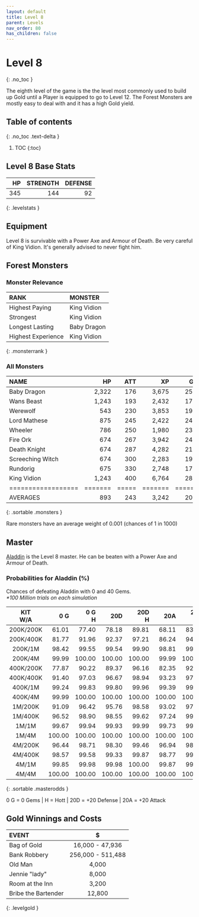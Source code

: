 ```yaml
---
layout: default
title: Level 8
parent: Levels
nav_order: 80
has_children: false
---
```

# Level 8
{: .no_toc }

The eighth level of the game is the the level most commonly used to build up Gold until a Player is equipped to go to Level 12. The Forest Monsters are mostly easy to deal with and it has a high Gold yield.

## Table of contents
{: .no_toc .text-delta }

1. TOC
{:toc}

## Level 8 Base Stats

|  HP | STRENGTH | DEFENSE |
|----:|---------:|--------:|
| 345 |      144 |      92 |
{: .levelstats }
  
## Equipment

Level 8 is survivable with a Power Axe and Armour of Death. Be very careful of King Vidion. It's generally advised to never fight him.

## Forest Monsters

### Monster Relevance

| RANK               | MONSTER     |
|:-------------------|:------------|
| Highest Paying     | King Vidion |
| Strongest          | King Vidion |
| Longest Lasting    | Baby Dragon |
| Highest Experience | King Vidion |
{: .monsterrank }
  
### All Monsters

| NAME             |    HP | ATT |    XP |   GOLD | RARE | WEAPON              | 
|:-----------------|------:|----:|------:|-------:|:-----|:--------------------|
| Baby Dragon      | 2,322 | 176 | 3,675 | 25,863 | No   | Dragon Smoke        | 
| Wans Beast       | 1,243 | 193 | 2,432 | 17,141 | No   | Crushing Embrace    | 
| Werewolf         |   543 | 230 | 3,853 | 19,474 | No   | Fangs               | 
| Lord Mathese     |   875 | 245 | 2,422 | 24,935 | No   | Fencing Sword       | 
| Wheeler          |   786 | 250 | 1,980 | 23,433 | Yes  | Annoying Laugh      | 
| Fire Ork         |   674 | 267 | 3,942 | 24,933 | No   | FireBall            | 
| Death Knight     |   674 | 287 | 4,282 | 21,923 | No   | Huge Silver Sword   | 
| Screeching Witch |   674 | 300 | 2,283 | 19,753 | No   | Spell Of Ice        | 
| Rundorig         |   675 | 330 | 2,748 | 17,853 | No   | Poison Claws        | 
| King Vidion      | 1,243 | 400 | 6,764 | 28,575 | No   | Long Sword Of Death | 
|==================|=======|=====|=======|========|======|=====================|
| AVERAGES         |   893 | 243 | 3,242 | 20,068 |      |                     | 
{: .sortable .monsters }
  
<span class="table-footer">Rare monsters have an average weight of 0.001 (chances of 1 in 1000)</span>

## Master

[Aladdin](/lord/masters/aladdin/) is the Level 8 master. He can be beaten with a Power Axe and Armour of Death.

### Probabilities for Aladdin (%)

Chances of defeating Aladdin with 0 and 40 Gems.<br><span class="oddsinfo">*\*100 Million trials on each simulation*</span>

| KIT<br>W/A | 0 G<br> | 0 G<br>H | 20D<br> | 20D<br>H | 20A<br> | 20A<br>H |
|:----------:|--------:|---------:|--------:|---------:|--------:|---------:|
| 200K/200K  |   61.01 |    77.40 |   78.18 |    89.81 |   68.11 |    83.43 |
| 200K/400K  |   81.77 |    91.96 |   92.37 |    97.21 |   86.24 |    94.47 |
| 200K/1M    |   98.42 |    99.55 |   99.54 |    99.90 |   98.81 |    99.69 |
| 200K/4M    |   99.99 |   100.00 |  100.00 |   100.00 |   99.99 |   100.00 |
| 400K/200K  |   77.87 |    90.22 |   89.37 |    96.16 |   82.35 |    92.47 |
| 400K/400K  |   91.40 |    97.03 |   96.67 |    98.94 |   93.23 |    97.74 |
| 400K/1M    |   99.24 |    99.83 |   99.80 |    99.96 |   99.39 |    99.87 |
| 400K/4M    |   99.99 |   100.00 |  100.00 |   100.00 |  100.00 |   100.00 |
| 1M/200K    |   91.09 |    96.42 |   95.76 |    98.58 |   93.02 |    97.27 |
| 1M/400K    |   96.52 |    98.90 |   98.55 |    99.62 |   97.24 |    99.15 |
| 1M/1M      |   99.67 |    99.94 |   99.93 |    99.99 |   99.73 |    99.96 |
| 1M/4M      |  100.00 |   100.00 |  100.00 |   100.00 |  100.00 |   100.00 |
| 4M/200K    |   96.44 |    98.71 |   98.30 |    99.46 |   96.94 |    98.90 |
| 4M/400K    |   98.57 |    99.58 |   99.33 |    99.87 |   98.77 |    99.64 |
| 4M/1M      |   99.85 |    99.98 |   99.98 |   100.00 |   99.87 |    99.99 |
| 4M/4M      |  100.00 |   100.00 |  100.00 |   100.00 |  100.00 |   100.00 |
{: .sortable .masterodds }
  
<span class="table-footer">0 G = 0 Gems | H = Hott | 20D = +20 Defense | 20A = +20 Attack</span>

## Gold Winnings and Costs

| EVENT               | $                 |
|:--------------------|:-----------------:|
| Bag of Gold         | 16,000 - 47,936   |
| Bank Robbery        | 256,000 - 511,488 |
| Old Man             | 4,000             |
| Jennie "lady"       | 8,000             |
| Room at the Inn     | 3,200             |
| Bribe the Bartender | 12,800            |
{: .levelgold }
  

